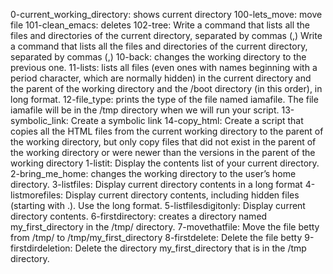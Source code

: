 0-current_working_directory: shows current directory
100-lets_move: move file
101-clean_emacs: deletes 
102-tree: Write a command that lists all the files and directories of the current directory, separated by commas (,)
Write a command that lists all the files and directories of the current directory, separated by commas (,)
10-back: changes the working directory to the previous one.
11-lists: lists all files (even ones with names beginning with a period character, which are normally hidden) in the current directory and the parent of the working directory and the /boot directory (in this order), in long format.
12-file_type: prints the type of the file named iamafile. The file iamafile will be in the /tmp directory when we will run your script.
13-symbolic_link: Create a symbolic link
14-copy_html: Create a script that copies all the HTML files from the current working directory to the parent of the working directory, but only copy files that did not exist in the parent of the working directory or were newer than the versions in the parent of the working directory
1-listit: Display the contents list of your current directory.
2-bring_me_home: changes the working directory to the user’s home directory.
3-listfiles: Display current directory contents in a long format
4-listmorefiles: Display current directory contents, including hidden files (starting with .). Use the long format.
5-listfilesdigitonly: Display current directory contents.
6-firstdirectory: creates a directory named my_first_directory in the /tmp/ directory.
7-movethatfile: Move the file betty from /tmp/ to /tmp/my_first_directory
8-firstdelete: Delete the file betty
9-firstdirdeletion: Delete the directory my_first_directory that is in the /tmp directory.

